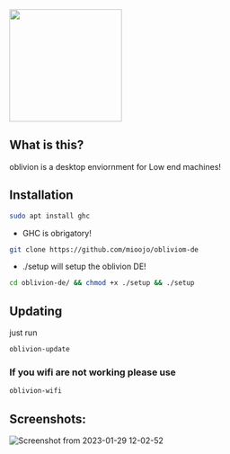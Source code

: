 <img src="https://user-images.githubusercontent.com/115367097/215298875-e9a31453-3500-452b-8a42-92eded24f8ba.png" weight="200" height="200"/>

## What is this?
oblivion is a desktop enviornment for Low end machines!
## Installation
```sh
sudo apt install ghc
```
* GHC is obrigatory!
```sh
git clone https://github.com/mioojo/obliviom-de
```
* ./setup will setup the oblivion DE!
```sh
cd oblivion-de/ && chmod +x ./setup && ./setup
```
## Updating
just run
```sh
oblivion-update
```
### If you wifi are not working please use
```sh
oblivion-wifi
```
## Screenshots:
![Screenshot from 2023-01-29 12-02-52](https://user-images.githubusercontent.com/115367097/215335432-f7c1349e-65de-4418-9cb8-d5bf7374d226.png)
